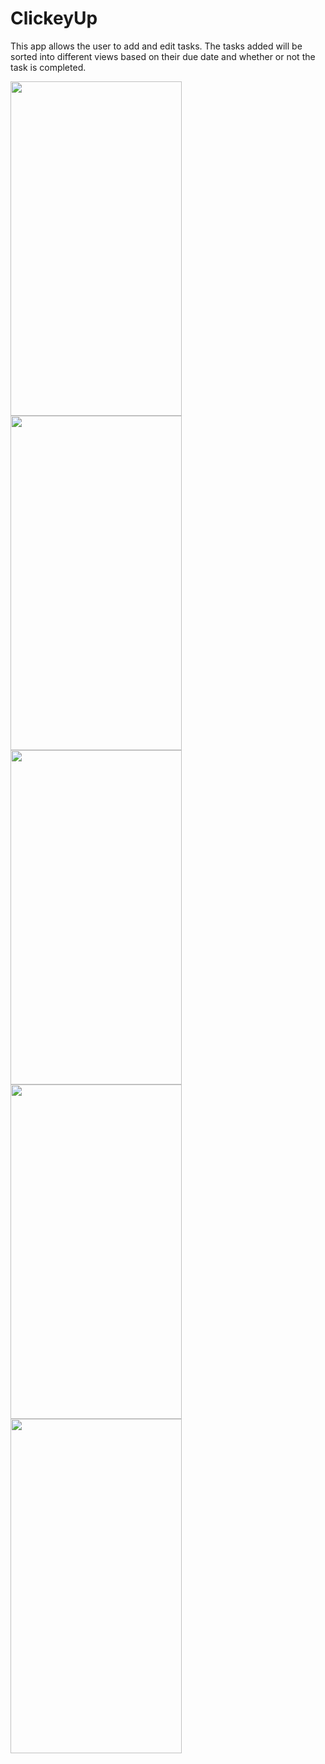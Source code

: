 # ClickeyUp

This app allows the user to add and edit tasks. The tasks added will be sorted into different views based on their due date and whether or not the task is completed. 

<img src="https://github.com/appteamcarolina/s23-academy-final-project-brynnedel/blob/e3baf6b989f8d3b0d977c7c7f91589f411f3dd34/1E002076-C3FF-416B-A12A-A1143B8A7B2C.jpeg" width="274" height="535">
<img src="https://github.com/appteamcarolina/s23-academy-final-project-brynnedel/blob/1c68fd084ddf0ec55b765026678dfe729861aa54/474C8B7E-5554-4BCC-A609-6EAED47892C6.jpeg" width="274" height="535">
<img src="https://github.com/appteamcarolina/s23-academy-mp04-wordey-brynnedel/blob/ae63c17e9936051615aeb3a0288dd5a8264ca874/3835BDD6-F40B-4007-A9B3-0EA897F07E4E.jpeg" width="274" height="535">
<img src="https://github.com/appteamcarolina/s23-academy-mp04-wordey-brynnedel/blob/ae63c17e9936051615aeb3a0288dd5a8264ca874/3835BDD6-F40B-4007-A9B3-0EA897F07E4E.jpeg" width="274" height="535">
<img src="https://github.com/appteamcarolina/s23-academy-mp04-wordey-brynnedel/blob/ae63c17e9936051615aeb3a0288dd5a8264ca874/3835BDD6-F40B-4007-A9B3-0EA897F07E4E.jpeg" width="274" height="535">
